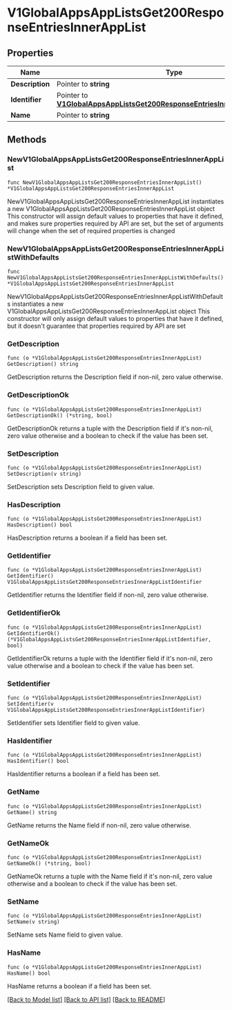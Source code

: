 # V1GlobalAppsAppListsGet200ResponseEntriesInnerAppList

## Properties

Name | Type | Description | Notes
------------ | ------------- | ------------- | -------------
**Description** | Pointer to **string** |  | [optional] 
**Identifier** | Pointer to [**V1GlobalAppsAppListsGet200ResponseEntriesInnerAppListIdentifier**](V1GlobalAppsAppListsGet200ResponseEntriesInnerAppListIdentifier.md) |  | [optional] 
**Name** | Pointer to **string** |  | [optional] 

## Methods

### NewV1GlobalAppsAppListsGet200ResponseEntriesInnerAppList

`func NewV1GlobalAppsAppListsGet200ResponseEntriesInnerAppList() *V1GlobalAppsAppListsGet200ResponseEntriesInnerAppList`

NewV1GlobalAppsAppListsGet200ResponseEntriesInnerAppList instantiates a new V1GlobalAppsAppListsGet200ResponseEntriesInnerAppList object
This constructor will assign default values to properties that have it defined,
and makes sure properties required by API are set, but the set of arguments
will change when the set of required properties is changed

### NewV1GlobalAppsAppListsGet200ResponseEntriesInnerAppListWithDefaults

`func NewV1GlobalAppsAppListsGet200ResponseEntriesInnerAppListWithDefaults() *V1GlobalAppsAppListsGet200ResponseEntriesInnerAppList`

NewV1GlobalAppsAppListsGet200ResponseEntriesInnerAppListWithDefaults instantiates a new V1GlobalAppsAppListsGet200ResponseEntriesInnerAppList object
This constructor will only assign default values to properties that have it defined,
but it doesn't guarantee that properties required by API are set

### GetDescription

`func (o *V1GlobalAppsAppListsGet200ResponseEntriesInnerAppList) GetDescription() string`

GetDescription returns the Description field if non-nil, zero value otherwise.

### GetDescriptionOk

`func (o *V1GlobalAppsAppListsGet200ResponseEntriesInnerAppList) GetDescriptionOk() (*string, bool)`

GetDescriptionOk returns a tuple with the Description field if it's non-nil, zero value otherwise
and a boolean to check if the value has been set.

### SetDescription

`func (o *V1GlobalAppsAppListsGet200ResponseEntriesInnerAppList) SetDescription(v string)`

SetDescription sets Description field to given value.

### HasDescription

`func (o *V1GlobalAppsAppListsGet200ResponseEntriesInnerAppList) HasDescription() bool`

HasDescription returns a boolean if a field has been set.

### GetIdentifier

`func (o *V1GlobalAppsAppListsGet200ResponseEntriesInnerAppList) GetIdentifier() V1GlobalAppsAppListsGet200ResponseEntriesInnerAppListIdentifier`

GetIdentifier returns the Identifier field if non-nil, zero value otherwise.

### GetIdentifierOk

`func (o *V1GlobalAppsAppListsGet200ResponseEntriesInnerAppList) GetIdentifierOk() (*V1GlobalAppsAppListsGet200ResponseEntriesInnerAppListIdentifier, bool)`

GetIdentifierOk returns a tuple with the Identifier field if it's non-nil, zero value otherwise
and a boolean to check if the value has been set.

### SetIdentifier

`func (o *V1GlobalAppsAppListsGet200ResponseEntriesInnerAppList) SetIdentifier(v V1GlobalAppsAppListsGet200ResponseEntriesInnerAppListIdentifier)`

SetIdentifier sets Identifier field to given value.

### HasIdentifier

`func (o *V1GlobalAppsAppListsGet200ResponseEntriesInnerAppList) HasIdentifier() bool`

HasIdentifier returns a boolean if a field has been set.

### GetName

`func (o *V1GlobalAppsAppListsGet200ResponseEntriesInnerAppList) GetName() string`

GetName returns the Name field if non-nil, zero value otherwise.

### GetNameOk

`func (o *V1GlobalAppsAppListsGet200ResponseEntriesInnerAppList) GetNameOk() (*string, bool)`

GetNameOk returns a tuple with the Name field if it's non-nil, zero value otherwise
and a boolean to check if the value has been set.

### SetName

`func (o *V1GlobalAppsAppListsGet200ResponseEntriesInnerAppList) SetName(v string)`

SetName sets Name field to given value.

### HasName

`func (o *V1GlobalAppsAppListsGet200ResponseEntriesInnerAppList) HasName() bool`

HasName returns a boolean if a field has been set.


[[Back to Model list]](../README.md#documentation-for-models) [[Back to API list]](../README.md#documentation-for-api-endpoints) [[Back to README]](../README.md)


